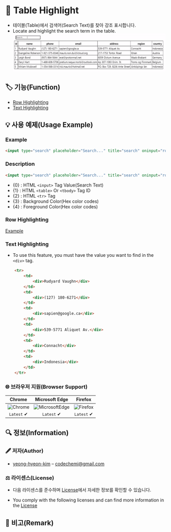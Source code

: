 # 📕 Table Highlight

- 테이블(Table)에서 검색어(Search Text)를 찾아 강조 표시합니다.
- Locate and highlight the search term in the table.
![Example](./examples/img/example.gif)

## 🏷️ 기능(Function)

- [Row Highlighting](#Row-Highlighting)
- [Text Highlighting](#Text-Highlighting)

## 💡 사용 예제(Usage Example)

### Example

```html
<input type="search" placeholder="Search..." title="search" oninput="rowHighlight(this.value,'#TableBody','tr','#0AA1DD','#FFF')">
```

### Description

```html
<input type="search" placeholder="Search..." title="search" oninput="rowHighlight({0},{1},{2},{3},{4})">
```

- {0} : HTML `<input>` Tag Value(Search Text)
- {1} : HTML `<table>` Or `<tbody>` Tag ID
- {2} : HTML `<tr>` Tag
- {3} : Background Color(Hex color codes)
- {4} : Foreground Color(Hex color codes)

### Row Highlighting

[Example](#Example)

### Text Highlighting

- To use this feature, you must have the value you want to find in the `<div>` tag.

```html
    <tr>
        <td>
            <div>Rudyard Vaughn</div>
        </td>
        <td>
            <div>(127) 180-6271</div>
        </td>
        <td>
            <div>sapien@google.ca</div>
        </td>
        <td>
            <div>539-5771 Aliquet Av.</div>
        </td>
        <td>
            <div>Connacht</div>
        </td>
        <td>
            <div>Indonesia</div>
        </td>
    </tr>
```

### 🌐 브라우저 지원(Browser Support)

|Chrome|Microsoft Edge|Firefox|
|:-:|:-:|:-:|
|![Chrome](https://img.shields.io/badge/Chrome-4285F4?style=flat-square&logo=GoogleChrome&logoColor=white)|![MicrosoftEdge](https://img.shields.io/badge/Edge-0078D7?style=flat-square&logo=MicrosoftEdge&logoColor=white)|![Firefox](https://img.shields.io/badge/Firefox-FF7139?style=flat-square&logo=FirefoxBrowser&logoColor=white)
|`Latest` ✔|`Latest` ✔|`Latest` ✔|

## 🔍 정보(Information)

### 🖋️ 저자(Author)

- [yeong-hyeon-kim](https://github.com/yeong-hyeon-kim) – codechemi@gmail.com

### ⚖️ 라이센스(License)

- 다음 라이센스를 준수하며 [License](./License)에서 자세한 정보를 확인할 수 있습니다.

- You comply with the following licenses and can find more information in the [License](./License)

## 📖 비고(Remark)
